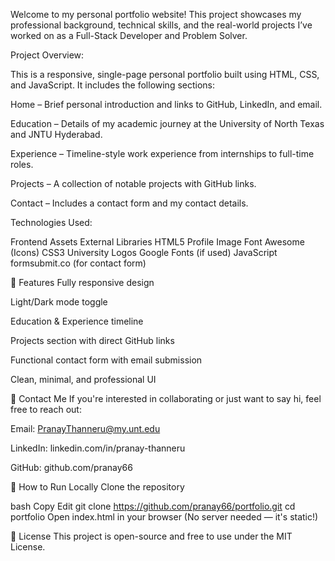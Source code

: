Welcome to my personal portfolio website! This project showcases my professional background, technical skills, and the real-world projects I’ve worked on as a Full-Stack Developer and Problem Solver.

Project Overview:

This is a responsive, single-page personal portfolio built using HTML, CSS, and JavaScript. It includes the following sections:

Home – Brief personal introduction and links to GitHub, LinkedIn, and email.

Education – Details of my academic journey at the University of North Texas and JNTU Hyderabad.

Experience – Timeline-style work experience from internships to full-time roles.

Projects – A collection of notable projects with GitHub links.

Contact – Includes a contact form and my contact details.

Technologies Used:

Frontend	Assets	External Libraries
HTML5	Profile Image	Font Awesome (Icons)
CSS3	University Logos	Google Fonts (if used)
JavaScript		formsubmit.co (for contact form)


🌟 Features
Fully responsive design

Light/Dark mode toggle

Education & Experience timeline

Projects section with direct GitHub links

Functional contact form with email submission

Clean, minimal, and professional UI

📧 Contact Me
If you're interested in collaborating or just want to say hi, feel free to reach out:

Email: PranayThanneru@my.unt.edu

LinkedIn: linkedin.com/in/pranay-thanneru

GitHub: github.com/pranay66

🚀 How to Run Locally
Clone the repository

bash
Copy
Edit
git clone https://github.com/pranay66/portfolio.git
cd portfolio
Open index.html in your browser
(No server needed — it's static!)

📄 License
This project is open-source and free to use under the MIT License.
